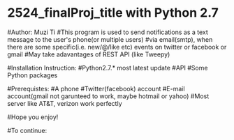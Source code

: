 ######
# 2524_finalProj_title with Python 2.7 
#Author: Muzi Ti
#This program is used to send notifications as a text message to the user's phone(or multiple users) 
#via email(smtp), when there are some specific(i.e. new/@/like etc) events on twitter or facebook or gmail
#May take adavantages of REST API (like Tweepy) 

#Installation Instruction:
#Python2.7.* most latest update
#API
#Some Python packages

#Prerequistes:
#A phone
#Twitter(facebook) account
#E-mail account(gmail not garunteed to work, maybe hotmail or yahoo)
#Most server like AT&T, verizon work perfectly

#Hope you enjoy!

#To continue:


